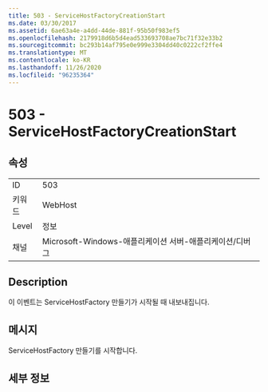 ```yaml
---
title: 503 - ServiceHostFactoryCreationStart
ms.date: 03/30/2017
ms.assetid: 6ae63a4e-a4dd-44de-881f-95b50f983ef5
ms.openlocfilehash: 2179918d6b5d4ead533693708ae7bc71f32e33b2
ms.sourcegitcommit: bc293b14af795e0e999e3304dd40c0222cf2ffe4
ms.translationtype: MT
ms.contentlocale: ko-KR
ms.lasthandoff: 11/26/2020
ms.locfileid: "96235364"
---
```

# <a name="503---servicehostfactorycreationstart"></a>503 - ServiceHostFactoryCreationStart

## <a name="properties"></a>속성  
  
|||  
|-|-|  
|ID|503|  
|키워드|WebHost|  
|Level|정보|  
|채널|Microsoft-Windows-애플리케이션 서버-애플리케이션/디버그|  
  
## <a name="description"></a>Description  

 이 이벤트는 ServiceHostFactory 만들기가 시작될 때 내보내집니다.  
  
## <a name="message"></a>메시지  

 ServiceHostFactory 만들기를 시작합니다.  
  
## <a name="details"></a>세부 정보
